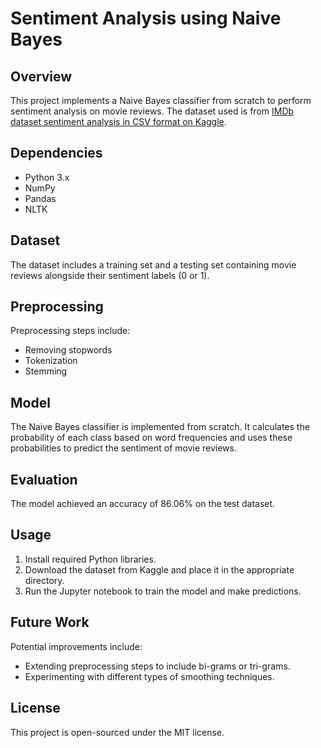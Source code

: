 
# Sentiment Analysis using Naive Bayes

## Overview
This project implements a Naive Bayes classifier from scratch to perform sentiment analysis on movie reviews. The dataset used is from [IMDb dataset sentiment analysis in CSV format on Kaggle](https://www.kaggle.com/datasets/columbine/imdb-dataset-sentiment-analysis-in-csv-format).

## Dependencies
- Python 3.x
- NumPy
- Pandas
- NLTK

## Dataset
The dataset includes a training set and a testing set containing movie reviews alongside their sentiment labels (0 or 1).

## Preprocessing
Preprocessing steps include:
- Removing stopwords
- Tokenization
- Stemming

## Model
The Naive Bayes classifier is implemented from scratch. It calculates the probability of each class based on word frequencies and uses these probabilities to predict the sentiment of movie reviews.

## Evaluation
The model achieved an accuracy of 86.06% on the test dataset.

## Usage
1. Install required Python libraries.
2. Download the dataset from Kaggle and place it in the appropriate directory.
3. Run the Jupyter notebook to train the model and make predictions.

## Future Work
Potential improvements include:
- Extending preprocessing steps to include bi-grams or tri-grams.
- Experimenting with different types of smoothing techniques.

## License
This project is open-sourced under the MIT license.
